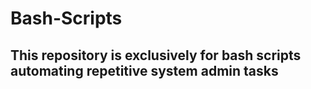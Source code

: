 # Bash-Scripts
## This repository is exclusively for bash scripts automating repetitive system admin tasks
